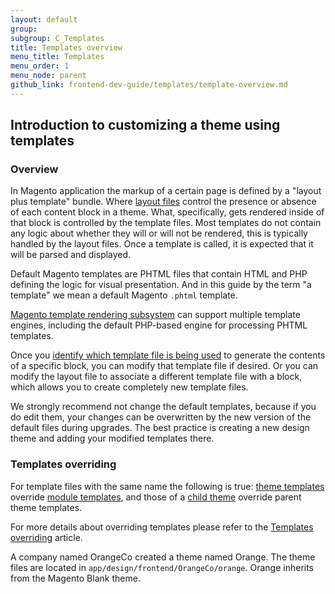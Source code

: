 ```yaml
---
layout: default  
group: 
subgroup: C_Templates
title: Templates overview
menu_title: Templates
menu_order: 1
menu_node: parent
github_link: frontend-dev-guide/templates/template-overview.md
---
```


<h2>Introduction to customizing a theme using templates</h2>

<h3>Overview</h3>

In Magento application the markup of a certain page is defined by a "layout plus template" bundle. Where <a href="{{site.gdeurl}}frontend-dev-guide/layouts/layout-overview.html" target="_blank">layout files</a> control the presence or absence of each content block in a theme. What, specifically, gets rendered inside of that block is controlled by the template files. Most templates do not contain any logic about whether they will or will not be rendered, this is typically handled by the layout files. Once a template is called, it is expected that it will be parsed and displayed.

Default Magento templates are PHTML files that contain HTML and PHP defining the logic for visual presentation. And in this guide by the term "a template" we mean a default Magento `.phtml` template.

<div class="bs-callout bs-callout-info" id="info">
<span class="glyphicon-class">
 <p><a href="{{site.gdeurl}}architecture/view/template-engine.htmljr" target="_blank">Magento template rendering subsystem</a> can support multiple template engines, including the default PHP-based engine for processing PHTML templates.</p></span>
</div>

Once you <a href="{{site.gdeurl}}frontend-dev-guide/themes/debug-theme.html#debug-theme-templ" target="_blank">identify which template file is being used</a> to generate the contents of a specific block, you can modify that template file if desired. Or you can modify the layout file to associate a different template file with a block, which allows you to create completely new template files.

We strongly recommend not change the default templates, because if you do edit them, your changes can be overwritten by the new version of the default files during upgrades.
The best practice is creating a new design theme and adding your modified templates there.

<h3>Templates overriding</h3>
For template files with the same name the following is true: 
<a href="{{site.gdeurl}}frontend-dev-guide/template-override.html#theme">theme templates</a> override <a href="{{site.gdeurl}}frontend-dev-guide/template-override.html#module">module templates</a>, and those of a <a href="{{site.gdeurl}}frontend-dev-guide/themes/theme-inherit.html">child theme</a> override parent theme templates.

For more details about overriding templates please refer to the <a href="{{site.gdeurl}}frontend-dev-guide/templates/template-override.md" target="_blank">Templates overriding</a> article.




A company named OrangeCo created a theme named Orange. The theme files are located in `app/design/frontend/OrangeCo/orange`.
Orange inherits from the Magento Blank theme.




